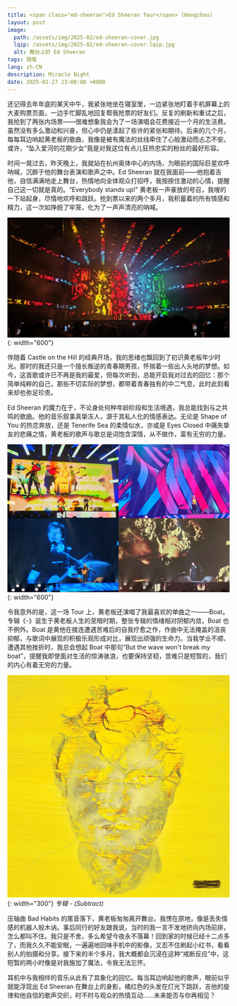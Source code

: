 ```yaml
---
title: <span class="ed-sheeran">Ed Sheeran Tour</span> (Hangzhou)
layout: post
image:
  path: /assets/img/2025-02/ed-sheeran-cover.jpg
  lqip: /assets/img/2025-02/ed-sheeran-cover.lqip.jpg
  alt: 舞台上的 Ed Sheeran
tags: 随笔
lang: zh-CN
description: Miracle Night
date: 2025-02-27 23:00:00 +0800
---
```


还记得去年年底的某天中午，我紧张地坐在寝室里，一边紧张地盯着手机屏幕上的大麦购票页面，一边手忙脚乱地回复帮我抢票的好友们。反复的刷新和重试之后，我抢到了两张内场票——很难想象我会为了一场演唱会花费接近一个月的生活费。虽然没有多么激动和兴奋，但心中仍是漾起了些许的紧张和期待。后来的几个月，每每耳边响起黄老板的歌曲，我像是被有魔法的丝线牵住了心般激动而忐忑不安。或许，“坠入爱河的花期少女”竟是对我这位有点儿狂热忠实的粉丝的最好形容。

时间一晃过去，昨天晚上，我就站在杭州奥体中心的内场，为眼前的国际巨星欢呼呐喊，沉醉于他的舞台表演和歌声之中。Ed Sheeran 就在我面前——他抱着吉他，自信满满地走上舞台，热情地向全体观众打招呼，我按捺住激动的心情，提醒自己这一切就是真的。“Everybody stands up!” 黄老板一声豪放的号召，我嗖的一下站起身，尽情地欢呼和跳跃。抢到票以来的两个多月，我积蓄着的所有情感和精力，这一次如挣脱了牢笼，化为了一声声清亮的呐喊。

![Tour Prelude](/assets/img/2025-02/ed-sheeran-1.jpg){: width="600"}

伴随着 Castle on the Hill 的经典开场，我的思绪也飘回到了初识黄老板年少时光。那时的我还只是一个擅长叛逆的青春期男孩，怀揣着一些出人头地的梦想。如今，这首歌或许已不再是我的最爱，但每次听到，总能开启我对过去的回忆：那个简单纯粹的自己，那些不切实际的梦想，都带着青春独有的中二气息，此时此刻看来却也弥足珍贵。

Ed Sheeran 的魔力在于，不论身处何种年龄阶段和生活境遇，我总能找到与之共鸣的歌曲。他的音乐叙事真挚冻人，源于其私人化的情感表达。无论是 Shape of You 的热恋奔放，还是 Tenerife Sea 的柔情似水，亦或是 Eyes Closed 中痛失挚友的悲痛之情，黄老板的歌声与歌总是词饱含深情，从不做作，富有无穷的力量。

![Castle on the Hill && Shape of You && Tenerife Sea && Eyes Closed](/assets/img/2025-02/ed-sheeran-2.jpg){: width="600"}

令我意外的是，这一场 Tour 上，黄老板还演唱了我最喜欢的单曲之一——Boat。专辑《-》诞生于黄老板人生的至暗时期，整张专辑的情绪相对阴郁内敛，Boat 也不例外。Boat 是黄他在接连遭遇苦难后的自我疗愈之作，作曲中无法掩盖的沮丧抑郁，与歌词中展现的积极乐观形成对比，展现出顽强的生命力。当我学业不顺、遭遇其他挫折时，我总会想起 Boat 中那句“But the wave won't break my boat”，提醒我即使面对生活的惊涛骇浪，也要保持坚韧，苦难只是短暂的，我们的内心有着无穷的力量。

![Subtract](/assets/img/2025-02/Subtract.jpg){: width="300"}
_专辑 - (Subtract)_

压轴曲 Bad Habits 的尾音落下，黄老板匆匆离开舞台。我愣在原地，像是丢失情感的机器人般木讷。事后同行的好友跟我说，当时的我一言不发地挤向内场前排，怎么都叫不住。我只是不舍，多么希望今夜永不落幕！回到家的时候已经十二点多了，而我久久不能安眠，一遍遍地回味手机中的影像，又忍不住刷起小红书，看看别人的拍摄和分享。接下来的半个多月，我大概都会沉浸在这种“戒断反应”中，这短暂的两小时像是对我施加了魔法，令我无法忘怀。

耳机中与我相伴的音乐从此有了具象化的回忆。每当耳边响起他的歌声，眼前似乎就能浮现出 Ed Sheeran 在舞台上的身影，橘红色的头发在灯光下跳跃，吉他的旋律和他自信的歌声交织，时不时与观众的热情互动……未来能否与你再相见？

<style>
@font-face {
    font-family: 'momstypewriterregular';
    src: url('/assets/fonts/momstypewriterregular.ttf') format('truetype');
    font-weight: normal;
        font-style: normal;
}

h1 span.ed-sheeran {
  font-family: momstypewriterregular;
}
</style>
